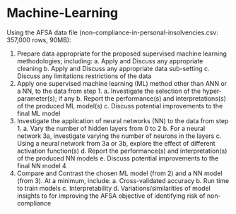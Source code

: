 # Machine-Learning
Using the AFSA data file (non-compliance-in-personal-insolvencies.csv: 357,000 rows,
90MB):
1. Prepare data appropriate for the proposed supervised machine learning methodologies; including:
a. Apply and Discuss any appropriate cleaning
b. Apply and Discuss any appropriate data sub-setting
c. Discuss any limitations restrictions of the data
2. Apply one supervised machine learning (ML) method other than ANN or a NN, to the data from
step 1.
a. Investigate the selection of the hyper-parameter(s); if any
b. Report the performance(s) and interpretations(s) of the produced ML model(s)
c. Discuss potential improvements to the final ML model
3. Investigate the application of neural networks (NN) to the data from step 1.
a. Vary the number of hidden layers from 0 to 2
b. For a neural network 3a, investigate varying the number of neurons in the layers
c. Using a neural network from 3a or 3b, explore the effect of different activation
function(s)
d. Report the performance(s) and interpretation(s) of the produced NN models
e. Discuss potential improvements to the final NN model
4
4. Compare and Contrast the chosen ML model (from 2) and a NN model (from 3). At a minimum,
include:
a. Cross-validated accuracy
b. Run time to train models
c. Interpretability
d. Variations/similarities of model insights to for improving the AFSA objective of
identifying risk of non-compliance
